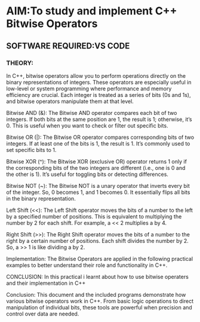 # AIM:To study and implement C++ Bitwise Operators
## SOFTWARE REQUIRED:VS CODE 
### THEORY:
In C++, bitwise operators allow you to perform operations directly on the binary representations of integers. These operators are especially useful in low-level or system programming where performance and memory efficiency are crucial. Each integer is treated as a series of bits (0s and 1s), and bitwise operators manipulate them at that level.

Bitwise AND (&):
The Bitwise AND operator compares each bit of two integers. If both bits at the same position are 1, the result is 1; otherwise, it’s 0. This is useful when you want to check or filter out specific bits.

Bitwise OR (|):
The Bitwise OR operator compares corresponding bits of two integers. If at least one of the bits is 1, the result is 1. It’s commonly used to set specific bits to 1.

Bitwise XOR (^):
The Bitwise XOR (exclusive OR) operator returns 1 only if the corresponding bits of the two integers are different (i.e., one is 0 and the other is 1). It’s useful for toggling bits or detecting differences.

Bitwise NOT (~):
The Bitwise NOT is a unary operator that inverts every bit of the integer. So, 0 becomes 1, and 1 becomes 0. It essentially flips all bits in the binary representation.

Left Shift (<<):
The Left Shift operator moves the bits of a number to the left by a specified number of positions. This is equivalent to multiplying the number by 2 for each shift. For example, a << 2 multiplies a by 4.

Right Shift (>>):
The Right Shift operator moves the bits of a number to the right by a certain number of positions. Each shift divides the number by 2. So, a >> 1 is like dividing a by 2.

Implementation:
The Bitwise Operators are applied in the following practical examples to better understand their role and functionality in C++.

CONCLUSION: In this practical i learnt about how to use bitwise operaters and their implementation in C++

Conclusion:
This document and the included programs demonstrate how various bitwise operators work in C++. From basic logic operations to direct manipulation of individual bits, these tools are powerful when precision and control over data are needed.


